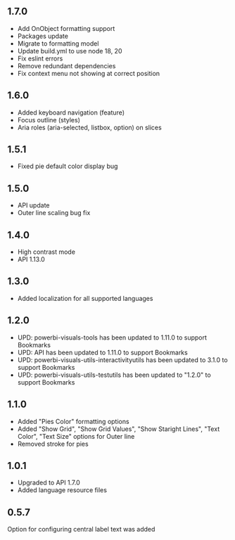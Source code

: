 ## 1.7.0
* Add OnObject formatting support
* Packages update
* Migrate to formatting model
* Update build.yml to use node 18, 20
* Fix eslint errors
* Remove redundant dependencies
* Fix context menu not showing at correct position

## 1.6.0
* Added keyboard navigation (feature)
* Focus outline (styles)
* Aria roles (aria-selected, listbox, option) on slices

## 1.5.1
* Fixed pie default color display bug

## 1.5.0
* API update
* Outer line scaling bug fix

## 1.4.0
* High contrast mode
* API 1.13.0

## 1.3.0
* Added localization for all supported languages

## 1.2.0
* UPD: powerbi-visuals-tools has been updated to 1.11.0 to support Bookmarks
* UPD: API has been updated to 1.11.0 to support Bookmarks
* UPD: powerbi-visuals-utils-interactivityutils has been updated to 3.1.0 to support Bookmarks
* UPD: powerbi-visuals-utils-testutils has been updated to "1.2.0" to support Bookmarks

## 1.1.0
* Added "Pies Color" formatting options
* Added "Show Grid", "Show Grid Values", "Show Staright Lines", "Text Color", "Text Size" options for Outer line
* Removed stroke for pies 

## 1.0.1
* Upgraded to API 1.7.0
* Added language resource files

## 0.5.7

Option for configuring central label text was added
